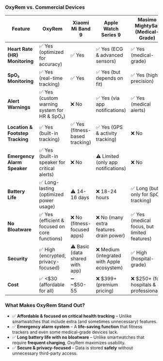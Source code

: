 ### **OxyRem vs. Commercial Devices**  

| **Feature**                      | **OxyRem**                                    | **Xiaomi Mi Band 9**           | **Apple Watch Series 9**                   | **Masimo MightySat (Medical-Grade)**        |
| -------------------------------- | --------------------------------------------- | ------------------------------ | ------------------------------------------ | ------------------------------------------- |
| **Heart Rate (HR) Monitoring**   | ✅ Yes (optimized for accuracy)                | ✅ Yes                          | ✅ Yes (ECG & advanced sensors)             | ✅ Yes (medical-grade)                       |
| **SpO₂ Monitoring**              | ✅ Yes (real-time tracking)                    | ✅ Yes                          | ✅ Yes (but depends on fit)                 | ✅ Yes (high precision)                      |
| **Alert Warnings**               | ✅ Yes (custom warning system for HR & SpO₂)   | ❌ No                           | ✅ Yes (via app notifications)              | ✅ Yes (medical alerts)                      |
| **Location & Footstep Tracking** | ✅ Yes (built-in tracking)                     | ✅ Yes (fitness-based tracking) | ✅ Yes (GPS & activity tracking)            | ❌ No                                        |
| **Emergency Alarm Speaker**      | ✅ Yes (built-in speaker for critical alerts)  | ❌ No                           | ⚠️ Limited (only app notifications)         | ❌ No                                        |
| **Battery Life**                 | ✅ Long-lasting (optimized power usage)        | ⚠️ 14-16 days                   | ❌ 18-24 hours                              | ✅ Long (but only for SpO₂ tracking)         |
| **No Bloatware**                 | ✅ Yes (efficient & focused on core functions) | ❌ No (fitness-focused apps)    | ❌ No (many extra features drain power)     | ✅ Yes (medical focus, but limited features) |
| **Security**                     | ✅ High (encrypted, privacy-focused)           | ⚠️ Basic (data shared with app) | ❌ Medium (integrated with Apple ecosystem) | ✅ High (hospital-grade)                     |
| **Cost**                         | ✅ <$30 (affordable for all)                   | ➖ ~$50-55                      | ❌ $399+ (premium pricing)                  | ❌ $250+ (for hospitals & professionals)     |

### **What Makes OxyRem Stand Out?**  

- ✅ **Affordable & focused on critical health tracking** – Unlike smartwatches that include extra (and sometimes unnecessary) features.  
- ✅ **Emergency alarm system** – A **life-saving function** that fitness trackers and even some medical-grade devices lack.  
- ✅ **Long battery life with no bloatware** – Unlike smartwatches that require **frequent charging**, OxyRem maximizes usability.  
- ✅ **Secure & privacy-focused** – Data is stored **safely** without unnecessary third-party access.  
